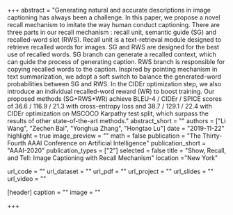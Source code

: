+++
abstract = "Generating natural and accurate descriptions in image captioning has always been a challenge. In this paper, we propose a novel recall mechanism to imitate the way human conduct captioning. There are three parts in our recall mechanism : recall unit, semantic guide (SG) and recalled-word slot (RWS). Recall unit is a text-retrieval module designed to retrieve recalled words for images. SG and RWS are designed for the best use of recalled words. SG branch can generate a recalled context, which can guide the process of generating caption. RWS branch is responsible for copying recalled words to the caption. Inspired by pointing mechanism in text summarization, we adopt a soft switch to balance the generated-word probabilities between SG and RWS. In the CIDEr optimization step, we also introduce an individual recalled-word reward (WR) to boost training. Our proposed methods (SG+RWS+WR) achieve BLEU-4 / CIDEr / SPICE scores of 36.6 / 116.9 / 21.3 with cross-entropy loss and 38.7 / 129.1 / 22.4 with CIDEr optimization on MSCOCO Karpathy test split, which surpass the results of other state-of-the-art methods."
abstract_short = ""
authors = ["Li Wang", "Zechen Bai", "Yonghua Zhang", "Hongtao Lu"]
date = "2019-11-22"
highlight = true
image_preview = ""
math = false
publication = "The Thirty-Fourth AAAI Conference on Artificial Intelligence"
publication_short = "AAAI-2020"
publication_types = ["2"]
selected = false
title = "Show, Recall, and Tell: Image Captioning with Recall Mechanism"
location ="New York"

url_code = ""
url_dataset = ""
url_pdf = ""
url_project = ""
url_slides = ""
url_video = ""


[header]
  caption = ""
  image = ""

+++